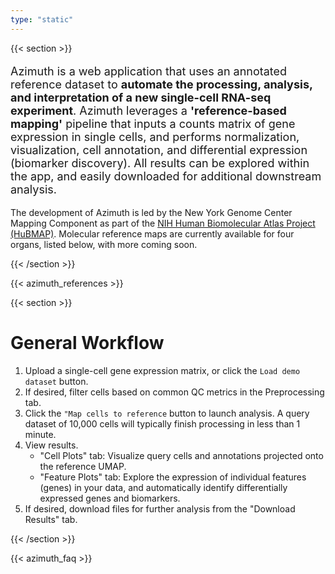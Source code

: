 ```yaml
---
type: "static"
---
```


{{< section >}} 

<p style='font-size:18px'> 
Azimuth is a web application that uses an annotated reference dataset to <b>automate the processing, analysis, and interpretation of a new single-cell RNA-seq experiment</b>. Azimuth leverages a <b>'reference-based mapping'</b> pipeline that inputs a counts matrix of gene expression in single cells, and performs normalization, visualization, cell annotation, and differential expression (biomarker discovery). All results can be explored within the app, and easily downloaded for additional downstream analysis.
</p>

The development of Azimuth is led by the New York Genome Center Mapping Component as part of the [NIH Human Biomolecular Atlas Project (HuBMAP)](https://commonfund.nih.gov/hubmap). Molecular reference maps are currently available for four organs, listed below, with more coming soon. 

{{< /section >}}

{{< azimuth_references >}}

{{< section >}}

# General Workflow
1. Upload a single-cell gene expression matrix, or click the `Load demo dataset` button.
2. If desired, filter cells based on common QC metrics in the Preprocessing tab.
3. Click the `"Map cells to reference` button to launch analysis. A query dataset of 10,000 cells will typically finish processing in less than 1 minute.    
4. View results.                                                                        
    * "Cell Plots" tab: Visualize query cells and annotations projected onto the reference UMAP.
    * "Feature Plots" tab: Explore the expression of individual features (genes) in your data, and automatically identify differentially expressed genes and biomarkers.
5. If desired, download files for further analysis from the "Download Results" tab.

{{< /section >}}

{{< azimuth_faq >}}
